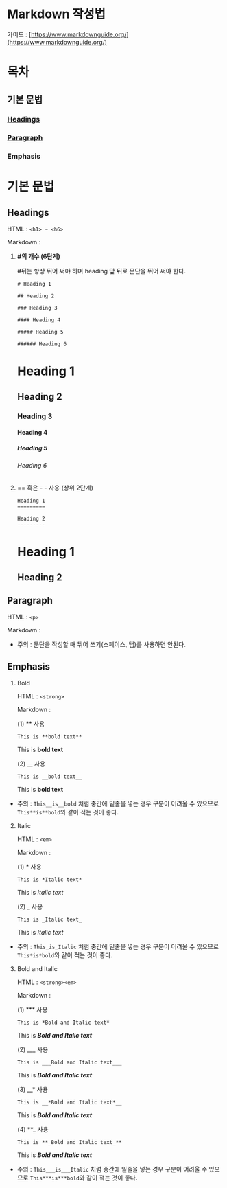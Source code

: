 # Markdown 작성법

가이드 : [https://www.markdownguide.org/](https://www.markdownguide.org/)

# 목차
## 기본 문법
### [Headings](##headings)
### [Paragraph](##paragraph)
### Emphasis

# 기본 문법

## Headings

HTML : ``` <h1> ~ <h6> ```

Markdown : 

1. **#의 개수 (6단계)**
    
    #뒤는 항상 뛰어 써야 하며 heading 앞 뒤로 문단을 뛰어 써야 한다.
    
    ```
    # Heading 1
    
    ## Heading 2
    
    ### Heading 3
    
    #### Heading 4
    
    ##### Heading 5
    
    ###### Heading 6
    ```
    
    # Heading 1
    
    ## Heading 2
    
    ### Heading 3
    
    #### Heading 4
    
    ##### Heading 5
    
    ###### Heading 6
    

2. == 혹은 - - 사용 (상위 2단계)
    ```
    Heading 1
    =========
    
    Heading 2
    ---------
    ```
    Heading 1
    =========
    
    Heading 2
    ---------
    

## Paragraph
HTML : ``` <p> ```

Markdown : 

* 주의 : 문단을 작성할 때 뛰어 쓰기(스페이스, 탭)를 사용하면 안된다.

## Emphasis
1. Bold
   
   HTML : ```<strong>```

   Markdown :

   (1) ** 사용
   ```
   This is **bold text**
   ```
   This is **bold text**

   (2) __ 사용
    ```
   This is __bold text__
   ```
   This is __bold text__
   

* 주의 : ```This__is__bold``` 처럼 중간에 밑줄을 넣는 경우 구분이 어려울 수 있으므로 ```This**is**bold```와 같이 적는 것이 좋다.
  
2. Italic

   HTML : ```<em>```

   Markdown :

   (1) * 사용
   ```
   This is *Italic text*
   ```
   This is *Italic text*

   (2) _ 사용
    ```
   This is _Italic text_
   ```
   This is _Italic text_
   
* 주의 : ```This_is_Italic``` 처럼 중간에 밑줄을 넣는 경우 구분이 어려울 수 있으므로 ```This*is*bold```와 같이 적는 것이 좋다.

3. Bold and Italic

   HTML : ```<strong><em>```

   Markdown :

   (1) *** 사용
   ```
   This is *Bold and Italic text*
   ```
   This is ***Bold and Italic text***

   (2) ___ 사용
    ```
   This is ___Bold and Italic text___
   ```
   This is ___Bold and Italic text___

   (3) __* 사용
   ```
   This is __*Bold and Italic text*__
   ```
   This is __*Bold and Italic text*__

   (4) **_ 사용
   ```
   This is **_Bold and Italic text_**
   ```
   This is **_Bold and Italic text_**
   
* 주의 : ```This___is___Italic``` 처럼 중간에 밑줄을 넣는 경우 구분이 어려울 수 있으므로 ```This***is***bold```와 같이 적는 것이 좋다.
